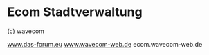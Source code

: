 Ecom Stadtverwaltung
=========

(c) wavecom

www.das-forum.eu
www.wavecom-web.de
ecom.wavecom-web.de
